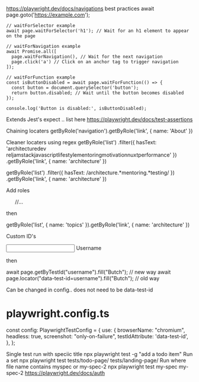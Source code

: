 https://playwright.dev/docs/navigations
best practices
  await page.goto('https://example.com');

    // waitForSelector example
    await page.waitForSelector('h1'); // Wait for an h1 element to appear on the page

    // waitForNavigation example
    await Promise.all([
      page.waitForNavigation(), // Wait for the next navigation
      page.click('a') // Click on an anchor tag to trigger navigation
    ]);

    // waitForFunction example
    const isButtonDisabled = await page.waitForFunction(() => {
      const button = document.querySelector('button');
      return button.disabled; // Wait until the button becomes disabled
    });

    console.log('Button is disabled:', isButtonDisabled);


Extends Jest's expect .. list here
https://playwright.dev/docs/test-assertions


Chaining locaters
getByRole('navigation').getByRole('link', { name: 'About' })

Cleaner locaters using regex
getByRole('list')
  .filter({ hasText: 'architecturedev reljamstackjavascriptlifestylementoringmotivationnuxtperformance' })
  .getByRole('link', { name: 'architecture' })

  getByRole('list')
  .filter({ hasText: /architecture.*mentoring.*testing/ })
  .getByRole('link', { name: 'architecture' })

Add roles
<ul aria-label="topics">
  //...
</ul>

then

getByRole('list', { name: 'topics' }).getByRole('link', { name: 'architecture' })

Custom ID's
  <div class="inputBox">
    <input data-test-id="username" type="text" required="required">
        <span>Username</span>
  </div>

  then

  await page.getByTestId("username").fill("Butch");          // new way
  await page.locator("data-test-id=username").fill("Butch"); // old way

  Can be changed in config.. does not need to be data-test-id
  # playwright.config.ts
const config: PlaywrightTestConfig = {
  use: {
    browserName: "chromium",
    headless: true,
    screenshot: "only-on-failure",
    testIdAttribute: 'data-test-id',
  },
};

Single test run with speciic title
npx playwright test -g "add a todo item"
Run a set
npx playwright test tests/todo-page/ tests/landing-page/
Run where file name contains myspec or my-spec-2
npx playwright test my-spec my-spec-2
https://playwright.dev/docs/auth